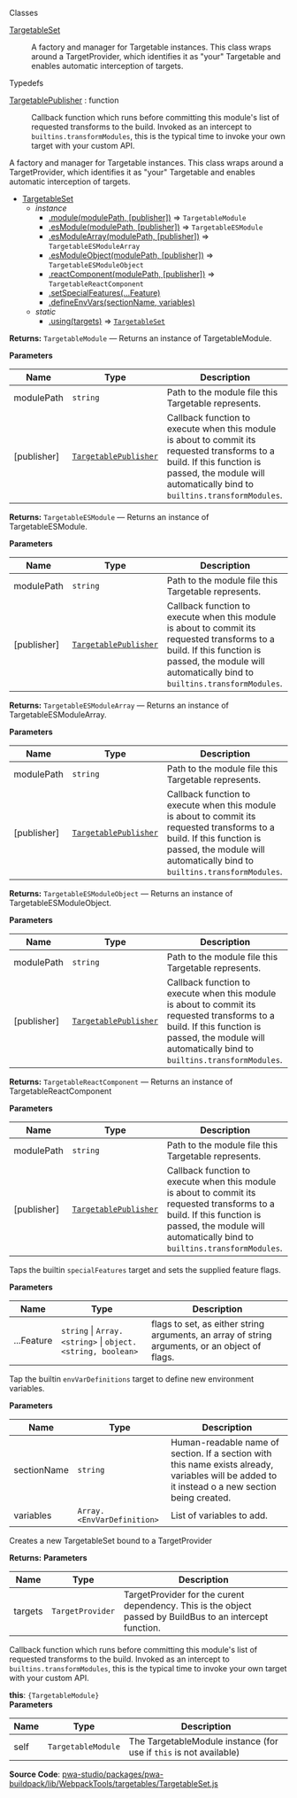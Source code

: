 
Classes

<dl>
<dt><a href="#TargetableSet">TargetableSet</a></dt>
<dd>

A factory and manager for Targetable instances.
This class wraps around a TargetProvider, which identifies it as "your"
Targetable and enables automatic interception of targets.

</dd>
</dl>

Typedefs

<dl>
<dt><a href="#TargetablePublisher">TargetablePublisher</a> : <inlineCode>function</inlineCode></dt>
<dd>

Callback function which runs before committing this module's list of requested transforms to the build. Invoked as an intercept to `builtins.transformModules`, this is the typical time to invoke your own target with your custom API.

</dd>
</dl>

A factory and manager for Targetable instances.
This class wraps around a TargetProvider, which identifies it as "your"
Targetable and enables automatic interception of targets.

* [TargetableSet](#TargetableSet)
    * _instance_
        * [.module(modulePath, [publisher])](#TargetableSet+module) ⇒ `TargetableModule`
        * [.esModule(modulePath, [publisher])](#TargetableSet+esModule) ⇒ `TargetableESModule`
        * [.esModuleArray(modulePath, [publisher])](#TargetableSet+esModuleArray) ⇒ `TargetableESModuleArray`
        * [.esModuleObject(modulePath, [publisher])](#TargetableSet+esModuleObject) ⇒ `TargetableESModuleObject`
        * [.reactComponent(modulePath, [publisher])](#TargetableSet+reactComponent) ⇒ `TargetableReactComponent`
        * [.setSpecialFeatures(...Feature)](#TargetableSet+setSpecialFeatures)
        * [.defineEnvVars(sectionName, variables)](#TargetableSet+defineEnvVars)
    * _static_
        * [.using(targets)](#TargetableSet.using) ⇒ [`TargetableSet`](#TargetableSet)

**Returns:**
`TargetableModule`
   — Returns an instance of TargetableModule.

**Parameters**

| Name | Type | Description |
| --- | --- | --- |
| modulePath | `string` | Path to the module file this Targetable represents. |
| [publisher] | [`TargetablePublisher`](#TargetablePublisher) | Callback function to execute when this module is about to commit its requested transforms to a build. If this function is passed, the module will automatically bind to `builtins.transformModules`. |

**Returns:**
`TargetableESModule`
   — Returns an instance of TargetableESModule.

**Parameters**

| Name | Type | Description |
| --- | --- | --- |
| modulePath | `string` | Path to the module file this Targetable represents. |
| [publisher] | [`TargetablePublisher`](#TargetablePublisher) | Callback function to execute when this module is about to commit its requested transforms to a build. If this function is passed, the module will automatically bind to `builtins.transformModules`. |

**Returns:**
`TargetableESModuleArray`
   — Returns an instance of TargetableESModuleArray.

**Parameters**

| Name | Type | Description |
| --- | --- | --- |
| modulePath | `string` | Path to the module file this Targetable represents. |
| [publisher] | [`TargetablePublisher`](#TargetablePublisher) | Callback function to execute when this module is about to commit its requested transforms to a build. If this function is passed, the module will automatically bind to `builtins.transformModules`. |

**Returns:**
`TargetableESModuleObject`
   — Returns an instance of TargetableESModuleObject.

**Parameters**

| Name | Type | Description |
| --- | --- | --- |
| modulePath | `string` | Path to the module file this Targetable represents. |
| [publisher] | [`TargetablePublisher`](#TargetablePublisher) | Callback function to execute when this module is about to commit its requested transforms to a build. If this function is passed, the module will automatically bind to `builtins.transformModules`. |

**Returns:**
`TargetableReactComponent`
   — Returns an instance of TargetableReactComponent

**Parameters**

| Name | Type | Description |
| --- | --- | --- |
| modulePath | `string` | Path to the module file this Targetable represents. |
| [publisher] | [`TargetablePublisher`](#TargetablePublisher) | Callback function to execute when this module is about to commit its requested transforms to a build. If this function is passed, the module will automatically bind to `builtins.transformModules`. |

Taps the builtin `specialFeatures` target and sets the supplied feature flags.

**Parameters**

| Name | Type | Description |
| --- | --- | --- |
| ...Feature | `string` \| `Array.<string>` \| `object.<string, boolean>` | flags to set, as either string arguments, an array of string arguments, or an object of flags. |

Tap the builtin `envVarDefinitions` target to define new environment variables.

**Parameters**

| Name | Type | Description |
| --- | --- | --- |
| sectionName | `string` | Human-readable name of section. If a section with this name exists already, variables will be added to it instead o a new section being created. |
| variables | `Array.<EnvVarDefinition>` | List of variables to add. |

Creates a new TargetableSet bound to a TargetProvider

**Returns:**
**Parameters**

| Name | Type | Description |
| --- | --- | --- |
| targets | `TargetProvider` | TargetProvider for the curent dependency. This is the object passed by BuildBus to an intercept function. |

Callback function which runs before committing this module's list of requested transforms to the build. Invoked as an intercept to `builtins.transformModules`, this is the typical time to invoke your own target with your custom API.

**this**: `{TargetableModule}`  
**Parameters**

| Name | Type | Description |
| --- | --- | --- |
| self | `TargetableModule` | The TargetableModule instance (for use if `this` is not available) |

**Source Code**: [pwa-studio/packages/pwa-buildpack/lib/WebpackTools/targetables/TargetableSet.js](https://github.com/magento/pwa-studio/blob/develop/packages/pwa-buildpack/lib/WebpackTools/targetables/TargetableSet.js)
